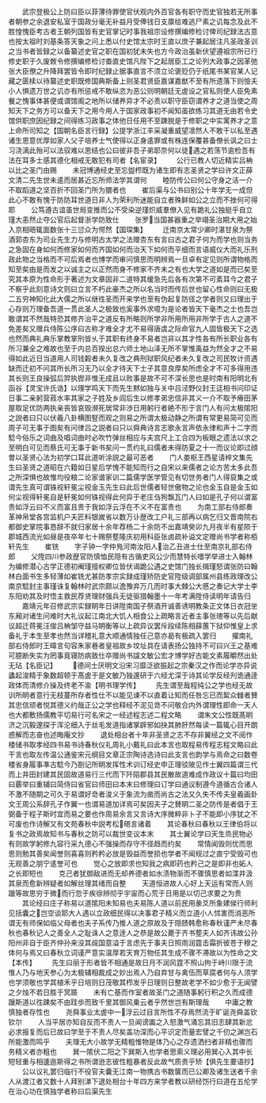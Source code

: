 <!-- { "loadSidebar": true } -->
　　武宗登极公上防曰臣以菲薄待罪使官伏观内外百官各有职守而史官独若无所事者朝参之余退安私室于国政分毫无补益月受俸钱日支廪给难逃尸素之讥每念及此不胜惶愧臣考古者王朝列国皆有史官掌记时事我祖宗设修撰编修检讨俾司纪録法古意也按太祖时刘基条答天象之问上悉以付史馆太宗时王直以庶子兼起居注凡圣政圣训之当书者皆録之以备纂述史官之职在国初犹未失也方今政治虽新伏望遵祖宗所已行修史职于久废敇令修撰编修检讨畨直史馆凡陛下之起居臣工之论列大政事之因革弛张大臣僚之升降拜罢皆令即时纪録止据事直言不须立论褒贬仍于纸尾书某官某人记藏之匮椟以待纂述史职既修国典斯备上则圣君贤臣嘉谋嘉猷不至有所遗落下则憸夫小人惧遗万世之讥亦有所惩戒不敢纵恣为恶公则明朝廷无虗设之官私则使人臣免素餐之愧事体甚便或谓馆阁之地所以储养异才不必责以职守臣窃谓养才之道当使之周知天下之务方可以备天下之用今用人于国家政事初不闻知虽欲练习其道无由若令史馆供职庶因纪録之间得练习政事之体他日任用不至踈脱是于修职之中实寓养才之意上命所司知之【国朝名臣言行録】公提学浙江丰采凝重威望凛然人不敢干以私至遇诸生恩意优厚如家人父子培养士气使得以正身逺罪或有株连保覆甚备僚长讽之曰士习浇漓此殆可以法驭难以恩结也公曰彼非吾子弟耶奈何以徒遇之若荡节逾检吾有法在耳多士感其德化相戒无敢犯有司者【名宦录】
　　公行已教人切近精实吕柟以比之圣门由赐
　　未冠博通经史至忘盥栉既为诸生即有志圣贤之学曰许文正薛文清二先生世未逺而居甚近忘所师法学其谓何
　　睦防传公曰何公守身之洁一介不取蹈道之坚百折不回圣门所为獧者也
　　崔后渠与公书曰别公十年学无一成但此心不敢有愧于防防耳世道日非人为荣利所迷能自立者殊鲜如公之立而不挫何可得耶
　　公笃遵古谊虽世局变推而公不受染逆瑾炽威羣僚入见有跪礼公独挺乎自立瑾大恚然止夺公官后起督浙学防致仕
　　张罗当国甚器重之举翊圣治期大用之始入京相晤辄面数张十三愆众为愕然【国琛集】
　　迁南京太常少卿时湛甘泉为祭酒郭杏东为司业先生力与修明古太学之法赠杏东有言曰古之君子何为而学也则当务之急固在身如何而修家如何而齐国如何而治天下如何而平细而言语威仪大而礼乐刑政此物之当格而不可后焉者也博学而审问慎思而明辨焉一旦卓有定见则所谓物格而知至矣由是而发之以诚主之以正然而身不修家不齐未之有也大学之道如是而已矣至究其本原为性命形于著述为文章固非二道特其缓急先后各有次第不可紊耳今之君子不察乎此刻意诗文则曰立言不朽此豪杰之所以名当时而传后世也留心性命则曰无极二五穷神知化此大儒之所以继徃圣而开来学也至有伪起复防径之学者则又曰理出于心存则万理备吾道一贯此圣人之极致也奚事外求噫为是论者皆天下毫杰之士也吾岂敢谓其不然哉特恐其修齐治平之道反有所略则所学非所用所用非所学于古人之道不免差矣又赠兵侍陈公序曰古称才难全才尤不易得唐虞之际命官九人固皆极天下之选也然而典礼典乐掌教掌刑皆乆于其职有终身不易者岂非以其才性各有所长职业各有所习兼全之难故也至于内总百揆出总六师土地山泽无所不掌惟禹益为然全才之不易得如此近日当道用人司钱糓者未久复改之典刑狱职风纪者未久复改之司民牧计资遇缺而迁初不问其所长所习无乃以全才待天下士子其意良厚矣所虑全才不可多得用违其长则王良操弧后羿执辔非惟无成且以败事是故不可不深长思也是时南有阳明北有函谷【灵宝许氏诰】以理学鸣天下而先生黙如独与关中吕泾野仪封王迋相书问印证日事二亲躬营菽水率其家之子姓及乡闾后生以修孝弟忠信非其义一介不取予瘠田茅屋取足优防两执亲丧皆哀毁濒死居常非渉日用躬行者絶不形于言门人有问太极隂阳之説者曰只以伏羲八卦横图竪而观之则易之所谓太极动静之所谓有常更易简可见而周子可无事于图矣有问律吕之説者曰只以舜典诗言志歌永言声依永律和声十二字而騐今俗乐之词曲及唱词曲时必吹竹弹丝相应与夫宫尺上工合四为板眼之遗法以求之至明白可见而蔡氏可无事于新书矣问一贯约礼曰儒者未得防夏之十一而议论即过顔曽以圣贤心法为初学口耳此道听涂説之最可恶者
　　门人娄枢王西星请梓文集先生曰圣贤之道昭在六籍如日星后学愧不能知而行之自宋以来儒者之论方苦太多此吾之所深惧也故惟均役粮二论家谱家训二篇儒学医学管见有切世务者门人得裒集之或谓先生真可谓铢视轩冕尘视金玉先生曰此后世儒者轻世傲物之论也金玉自是金玉如何尘视得轩冕自是轩冕如何铢视得此何异于老庄刍狗飘瓦门人曰如是孔子何以谓富贵如浮云曰不义而富且贵于我如浮云浮在不义不在富贵也
　　为南工部右侍郎奏革神帛堂各宫监机户夫匠料银嵗省以数万讣歴改工户礼三部再以病乞归又晋南院右都御史掌院事恳辞不就归家居十余年荐杨二十余防不出嘉靖癸卯九月夜半有星陨于郡城西流光如昼是夜卒年七十赐祭塟隆庆初用科臣张卤疏补谥文定赠尚书学者称栢轩先生
　　崔铣
　　字子钟一字仲鳬河南汝阳人治乙丑进士仕至南京礼部右侍郎
　　父陞四川参政歴官防慎恤民隠有古循吏风公少而慧特长嗜学举进士入翰林为编修潜心古学正德初阉瑾擅权卿位皆伏谒跪公遇之史馆门独长揖瑾怒谓张防曰翰林白面书生多轻薄如崔铣尤甚防孝宗实録成瑾矫防史官陞级调部属州县练政理改公南京騐封主事瑾诛复翰林时武宗颇以逸豫弃万几而时事大棘公大慼之奏记大学士李东阳劝其及时悟主救民荐贤理财强兵无徒驱猎翰墨十一年考满陞侍读明年请告归
　　嘉靖元年召修武宗实録眀年日讲陞南国子祭酒开诚善诱明教条正文体日衣冠坐东厢对诸生问难时大礼议起江南北大饥人相食公上疏略言近者主事张璁等以先后献议超迁蒋冕汪俊吕柟邹守益马眀衡等以上疏异议罢斥段续陈相薛蕙下狱仰惟皇上求备礼于本生至孝也然当详稽礼意大顺通情独任己意亦曷有极疏入罢归
　　擢南礼部右侍郎时王暐言句容朱家巷者皇祖故乡坟址具在请表扬公独持不可曰兴王之基难可臆断失实为罔事竟寝防病致仕卒赠尚书諡文敏公宏才博学好古能文素履皭然出处无玷【名臣记】
　　德间士厌明文沿宋习靡泛欲振起之宗秦汉之作而论学亦异说蠭起浚精于象数超顿于髙虗于是文敏乃独邃研于六经尤深于诗其论学反经刋诡通逹政体而清修介操及终老不渝【明书理学传】
　　先生谓至哉程纯公之学也经无故训所眀者意行无枝蔓所存者性仕不以能见谏不以直着让知而任咎忘已而絜众雠者賛其忠信顽者悦其德义约哉正公之学也释经不泥见竒不问敬合内外谓理性即命一天人也大都敷扬儒教平切易行可名宋之一经述程志述二程文略
　　谓朱文公性既髙眀济之沉毅邃探于浑沦细入于丝毛发道指诸掌辟邪如抉其肺肝然每读一篇辄心目开朗惑解而志奋也述晦庵文抄
　　退处相台者十年非圣贤之志不存非翼经之文不阅作楼储书取孝经四书易书诗春秋仪礼周礼小戴礼曰此本言也取程易传程志程文略曰此干言也取左传温公通鉴宋元纲目文章正宗陶诗选诗曰此支言也韵学与焉命之曰数卷楼省身履事凖古騐今乃劄记所眀发挥性术训订经史申正理驳陂见作士翼四篇谓三代而上井田封建其民固故道易行三代而下阡陌郡县其民散故道难成作政议十篇曰均田曰覈举曰重辅曰简侍曰省官曰师田曰本末曰修理曰订学曰通议制遵今道循古合诸人不激不随期之可久于易谓好竒者浚义于象流为凿而尚古之法又久失不传夫皇羲画卦文王周公系辞孔子作翼一也谓易道加详焉可矣因夫子之賛眀二圣之防传是者倡于王弼备于程子斯时宜而易之要也作周易余言又言诗大序微粹非卜子不能即小序犹之不可废也作诗解又有文苑春秋中説考松晤言诸着
　　其论春秋曰春秋以王律伯将以复书之政焉故知书与春秋之防可以裁世变议本末
　　其士翼论学曰天生烝民物必有则故学躬修九容行采九德心不强操而存守不径趋而约矣
　　常情闻毁则忧而思思则勉其善矣闻誉则喜喜则矜矜必放是毁益而誉损也学者不闻规过之直宁受毁可也无观善之朋宁逺誉可也
　　觉心之放即求也知我之病即药也矜己之是即非也妬人之长即短也
　　克己者犹御敌进而无却养德者如水渍物渐而不骤慎思者如渫井汲其泉而愈新辨疑者如解丝理其绪而自整
　　天道恒进故人心好上天运有常而人则躐等故思穷于微而行忽于疾徐辨彻乎宇宙而心荒于日用是以切己求要之为贵
　　其论经曰庄子称易以道隂阳未知易也夫易陈人道以前民用彖爻所象建侯行师利见括囊之岂空谈耶大人遇以立政细民得以决事君子精义而立道小人怵害而消恶所谓无有师保如临父母者也夫子系传乃推人道之原故及于隠赜韩愈称春秋谨严未尽春秋也春秋记人之善全人之耻诛人之意逹人之恭是故公薨于齐书塟夫人如齐讳故公孙阳州非自于臣齐仲孙来没其觇国意溢于言虑先于事夫日照雨润霆击霜折彼苍于穆之体何与焉又曰春秋立词谨严意实温厚若天育万物任其生成不骤不滞故以为性命之文【本传】
　　先生曰丽于形者皆不相通是故日月不润风霆不照山拘于峙川限于流惟人乃与地天参心为太极辅相裁成之妙出焉人乃自弃甘与禽伍而草腐者何与人须学也学须敬也学其植禾乎日培则日茂敬其栉发乎日理则日整故老学不如少愈于无闻譬之夕烛不若日胜于冥踬
　　未有亡基而作室者故圣门之道随事躬行积之久而成德躐斯道以徃踈矣不由跬歩而致千里其御风乗云者乎然世岂有斯理哉
　　中庸之教慎独者存性也
　　尧舜事业太虗中一浮云过目言所性不存焉然流于旷诞尧舜盖钦钦尔
　　人当平居亦知自反而不责人一旦闻谤讟之入怒激气涌忘其旧志肆其新忿必求报复而后已故曰学至于不责人尽矣盖功深而心平识定而量宏譬之千仞之渊岂石所能激而鸣乎
　　夫理无大小故学无精粗惟物是体乃心之存遗洒扫者非精也骤而务精义者亦粗也
　　巽一隂伏二阳之下巽斯入也学者思索义理必用巽心入其中长短轻重与相逶迤斯得之书所谓逊志彼性粗暴者反此故气质贵乎矫【俱先生要语抄】
　　公以议礼罢归临行不役官夫囊无江南一物携古书数箧而已公卿及诸生送者千余人从渡江者又数十人拜别涕下退处相台十年四方来学者教以研经饬行曰道在五伦学在治心功在慎独学者称曰后渠先生
